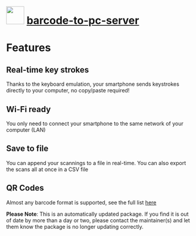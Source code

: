 ﻿# <img src="https://cdn.jsdelivr.net/gh/mkevenaar/chocolatey-packages@0be2256749eb0618e325047a83c26f63ec96aeb9/icons/barcode-to-pc-server.png" width="48" height="48"/> [barcode-to-pc-server](https://chocolatey.org/packages/barcode-to-pc-server)

# Features

## Real-time key strokes

Thanks to the keyboard emulation, your smartphone sends keystrokes directly to your computer, no copy/paste required!

## Wi-Fi ready

You only need to connect your smartphone to the same network of your computer (LAN)

## Save to file

You can append your scannings to a file in real-time. You can also export the scans all at once in a CSV file

## QR Codes

Almost any barcode format is supported, see the full list [here](https://github.com/phonegap/phonegap-plugin-barcodescanner#using-the-plugin)

**Please Note**: This is an automatically updated package. If you find it is
out of date by more than a day or two, please contact the maintainer(s) and
let them know the package is no longer updating correctly.
